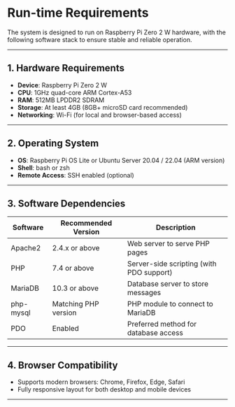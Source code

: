 
# Run-time Requirements

The system is designed to run on Raspberry Pi Zero 2 W hardware, with the following software stack to ensure stable and reliable operation.

---

## 1. Hardware Requirements

- **Device**: Raspberry Pi Zero 2 W
- **CPU**: 1GHz quad-core ARM Cortex-A53
- **RAM**: 512MB LPDDR2 SDRAM
- **Storage**: At least 4GB (8GB+ microSD card recommended)
- **Networking**: Wi-Fi (for local and browser-based access)

---

## 2. Operating System

- **OS**: Raspberry Pi OS Lite or Ubuntu Server 20.04 / 22.04 (ARM version)
- **Shell**: bash or zsh
- **Remote Access**: SSH enabled (optional)

---

## 3. Software Dependencies

| Software      | Recommended Version | Description                              |
|---------------|---------------------|------------------------------------------|
| Apache2       | 2.4.x or above      | Web server to serve PHP pages            |
| PHP           | 7.4 or above        | Server-side scripting (with PDO support) |
| MariaDB       | 10.3 or above       | Database server to store messages        |
| php-mysql     | Matching PHP version| PHP module to connect to MariaDB         |
| PDO           | Enabled             | Preferred method for database access     |

---

## 4. Browser Compatibility

- Supports modern browsers: Chrome, Firefox, Edge, Safari
- Fully responsive layout for both desktop and mobile devices

---
